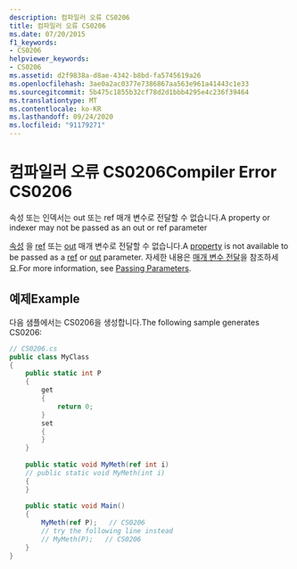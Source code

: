 ```yaml
---
description: 컴파일러 오류 CS0206
title: 컴파일러 오류 CS0206
ms.date: 07/20/2015
f1_keywords:
- CS0206
helpviewer_keywords:
- CS0206
ms.assetid: d2f9838a-d8ae-4342-b8bd-fa5745619a26
ms.openlocfilehash: 3ae0a2ac0377e7386867aa563e961a41443c1e33
ms.sourcegitcommit: 5b475c1855b32cf78d2d1bbb4295e4c236f39464
ms.translationtype: MT
ms.contentlocale: ko-KR
ms.lasthandoff: 09/24/2020
ms.locfileid: "91179271"
---
```

# <a name="compiler-error-cs0206"></a><span data-ttu-id="000ba-103">컴파일러 오류 CS0206</span><span class="sxs-lookup"><span data-stu-id="000ba-103">Compiler Error CS0206</span></span>

<span data-ttu-id="000ba-104">속성 또는 인덱서는 out 또는 ref 매개 변수로 전달할 수 없습니다.</span><span class="sxs-lookup"><span data-stu-id="000ba-104">A property or indexer may not be passed as an out or ref parameter</span></span>  
  
 <span data-ttu-id="000ba-105">[속성](../programming-guide/classes-and-structs/properties.md) 을 [ref](../language-reference/keywords/ref.md) 또는 [out](../language-reference/keywords/out-parameter-modifier.md) 매개 변수로 전달할 수 없습니다.</span><span class="sxs-lookup"><span data-stu-id="000ba-105">A [property](../programming-guide/classes-and-structs/properties.md) is not available to be passed as a [ref](../language-reference/keywords/ref.md) or [out](../language-reference/keywords/out-parameter-modifier.md) parameter.</span></span> <span data-ttu-id="000ba-106">자세한 내용은 [매개 변수 전달](../programming-guide/classes-and-structs/passing-parameters.md)을 참조하세요.</span><span class="sxs-lookup"><span data-stu-id="000ba-106">For more information, see [Passing Parameters](../programming-guide/classes-and-structs/passing-parameters.md).</span></span>  
  
## <a name="example"></a><span data-ttu-id="000ba-107">예제</span><span class="sxs-lookup"><span data-stu-id="000ba-107">Example</span></span>  

 <span data-ttu-id="000ba-108">다음 샘플에서는 CS0206을 생성합니다.</span><span class="sxs-lookup"><span data-stu-id="000ba-108">The following sample generates CS0206:</span></span>  
  
```csharp  
// CS0206.cs  
public class MyClass  
{  
    public static int P  
    {  
        get  
        {  
            return 0;  
        }  
        set  
        {  
        }  
    }  
  
    public static void MyMeth(ref int i)  
    // public static void MyMeth(int i)  
    {  
    }  
  
    public static void Main()  
    {  
        MyMeth(ref P);   // CS0206  
        // try the following line instead  
        // MyMeth(P);   // CS0206  
    }  
}  
```
